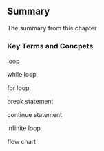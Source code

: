 
## Summary
The summary from this chapter
### Key Terms and Concpets
loop

while loop

for loop

break statement

continue statement

infinite loop

flow chart
 

